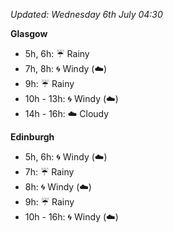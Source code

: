 *Updated: Wednesday 6th July 04:30*

**Glasgow**

* 5h, 6h: :umbrella: Rainy
* 7h, 8h: :cyclone: Windy (:cloud:)
* 9h: :umbrella: Rainy
* 10h - 13h: :cyclone: Windy (:cloud:)
* 14h - 16h: :cloud: Cloudy

**Edinburgh**

* 5h, 6h: :cyclone: Windy (:cloud:)
* 7h: :umbrella: Rainy
* 8h: :cyclone: Windy (:cloud:)
* 9h: :umbrella: Rainy
* 10h - 16h: :cyclone: Windy (:cloud:)
